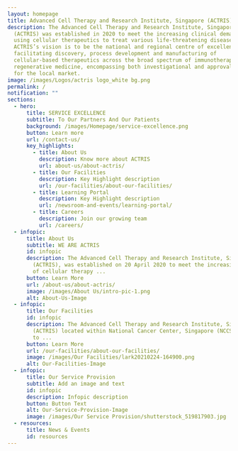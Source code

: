 ```yaml
---
layout: homepage
title: Advanced Cell Therapy and Research Institute, Singapore (ACTRIS)
description: The Advanced Cell Therapy and Research Institute, Singapore
  (ACTRIS) was established in 2020 to meet the increasing clinical demand of
  using cellular therapeutics to treat various life-threatening diseases.
  ACTRIS’s vision is to be the national and regional centre of excellence for
  facilitating discovery, process development and manufacturing of
  cellular-based therapeutics across the broad spectrum of immunotherapy and
  regenerative medicine, encompassing both investigational and approval products
  for the local market.
image: /images/Logos/actris logo_white bg.png
permalink: /
notification: ""
sections:
  - hero:
      title: SERVICE EXCELLENCE
      subtitle: To Our Partners And Our Patients
      background: /images/Homepage/service-excellence.png
      button: Learn more
      url: /contact-us/
      key_highlights:
        - title: About Us
          description: Know more about ACTRIS
          url: about-us/about-actris/
        - title: Our Facilities
          description: Key Highlight description
          url: /our-facilities/about-our-facilities/
        - title: Learning Portal
          description: Key Highlight description
          url: /newsroom-and-events/learning-portal/
        - title: Careers
          description: Join our growing team
          url: /careers/
  - infopic:
      title: About Us
      subtitle: WE ARE ACTRIS
      id: infopic
      description: The Advanced Cell Therapy and Research Institute, Singapore
        (ACTRIS), was established on 20 April 2020 to meet the increasing demand
        of cellular therapy ...
      button: Learn More
      url: /about-us/about-actris/
      image: /images/About Us/intro-pic-1.png
      alt: About-Us-Image
  - infopic:
      title: Our Facilities
      id: infopic
      description: The Advanced Cell Therapy and Research Institute, Singapore
        (ACTRIS) located within National Cancer Center, Singapore (NCCS) is home
        to ...
      button: Learn More
      url: /our-facilities/about-our-facilities/
      image: /images/Our Facilities/lark20210224-164900.png
      alt: Our-Facilities-Image
  - infopic:
      title: Our Service Provision
      subtitle: Add an image and text
      id: infopic
      description: Infopic description
      button: Button Text
      alt: Our-Service-Provision-Image
      image: /images/Our Service Provision/shutterstock_519817903.jpg
  - resources:
      title: News & Events
      id: resources
---
```

